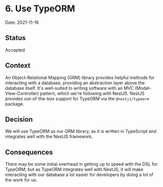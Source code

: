 # 6. Use TypeORM

Date: 2021-11-16

## Status

Accepted

## Context

An Object-Relational Mapping (ORM) library provides helpful methods for
interacting with a database, providing an abstraction layer above the database
itself. It's well-suited to writing software with an MVC
(Model-View-Controller) pattern, which we're following with NestJS. NestJS
provides out-of-the-box support for TypeORM via the `@nestjs/typeorm` package.

## Decision

We will use TypeORM as our ORM library, as it is written in TypeScript and
integrates well with the NestJS framework.

## Consequences

There may be some initial overhead in getting up to speed with the DSL for
TypeORM, but as TypeORM integrates well with NestJS, it will make interacting
with our database a lot easier for developers by doing a lot of the work for
us.
